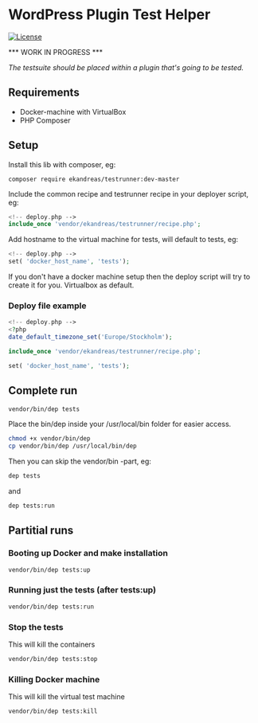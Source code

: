 # WordPress Plugin Test Helper
[![License](https://img.shields.io/badge/license-MIT-blue.svg)](https://packagist.org/packages/ekandreas/bladerunner)

*** WORK IN PROGRESS ***

*The testsuite should be placed within a plugin that's going to be tested.*

## Requirements
* Docker-machine with VirtualBox
* PHP Composer 

## Setup
Install this lib with composer, eg:
```
composer require ekandreas/testrunner:dev-master
```

Include the common recipe and testrunner recipe in your deployer script, eg:
```php
<!-- deploy.php -->
include_once 'vendor/ekandreas/testrunner/recipe.php';
```

Add hostname to the virtual machine for tests, will default to tests, eg:
```php
<!-- deploy.php -->
set( 'docker_host_name', 'tests');
```
If you don't have a docker machine setup then the deploy script will try to create it for you. Virtualbox as default.

### Deploy file example
```php
<!-- deploy.php -->
<?php
date_default_timezone_set('Europe/Stockholm');

include_once 'vendor/ekandreas/testrunner/recipe.php';

set( 'docker_host_name', 'tests');

```

## Complete run
```bash
vendor/bin/dep tests
```
Place the bin/dep inside your /usr/local/bin folder for easier access.
```bash
chmod +x vendor/bin/dep
cp vendor/bin/dep /usr/local/bin/dep
```
Then you can skip the vendor/bin -part, eg:
```bash
dep tests
```
and
```bash
dep tests:run
```

## Partitial runs

### Booting up Docker and make installation
```bash
vendor/bin/dep tests:up
```

### Running just the tests (after tests:up)
```bash
vendor/bin/dep tests:run
```

### Stop the tests
This will kill the containers
```bash
vendor/bin/dep tests:stop
```

### Killing Docker machine
This will kill the virtual test machine
```bash
vendor/bin/dep tests:kill
```

